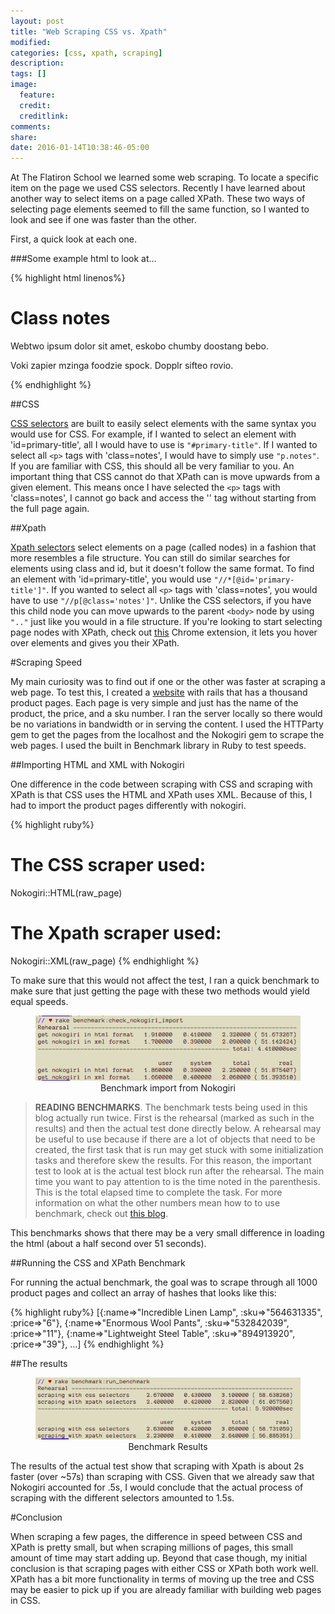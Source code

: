 ```yaml
---
layout: post
title: "Web Scraping CSS vs. Xpath"
modified:
categories: [css, xpath, scraping]
description:
tags: []
image:
  feature:
  credit:
  creditlink:
comments:
share:
date: 2016-01-14T10:38:46-05:00
---
```

At The Flatiron School we learned some web scraping. To locate a specific item on the page we used CSS selectors. Recently I have learned about another way to select items on a page called XPath. These two ways of selecting page elements seemed to fill the same function, so I wanted to look and see if one was faster than the other.

First, a quick look at each one.

###Some example html to look at...

{% highlight html linenos%}
<body>
  <div id='primary-title'>
    <h1>Class notes</h1>
  </div>
  <div class='notes'>
    <p>Webtwo ipsum dolor sit amet, eskobo chumby doostang bebo.</p>
    <p>Voki zapier mzinga foodzie spock. Dopplr sifteo rovio.</p>
  </div>
</body>
{% endhighlight %}

##CSS

[CSS selectors](http://www.w3schools.com/cssref/css_selectors.asp) are built to easily select elements with the same syntax you would use for CSS. For example, if I wanted to select an element with 'id=primary-title', all I would have to use is `"#primary-title"`. If I wanted to select all `<p>` tags with 'class=notes', I would have to simply use `"p.notes"`. If you are familiar with CSS, this should all be very familiar to you. An important thing that CSS cannot do that XPath can is move upwards from a given element. This means once I have selected the `<p>` tags with 'class=notes', I cannot go back and access the '<body>' tag without starting from the full page again.

##Xpath

[Xpath selectors](http://www.w3schools.com/xsl/xpath_syntax.asp) select elements on a page (called nodes) in a fashion that more resembles a file structure. You can still do similar searches for elements using class and id, but it doesn't follow the same format. To find an element with 'id=primary-title', you would use `"//*[@id='primary-title']"`. If you wanted to select all `<p>` tags with 'class=notes', you would have to use `"//p[@class='notes']"`. Unlike the CSS selectors, if you have this child node you can move upwards to the parent `<body>` node by using `".."` just like you would in a file structure. If you're looking to start selecting page nodes with XPath, check out [this](https://chrome.google.com/webstore/detail/xpath-helper/hgimnogjllphhhkhlmebbmlgjoejdpjl) Chrome extension, it lets you hover over elements and gives you their XPath.

#Scraping Speed

My main curiosity was to find out if one or the other was faster at scraping a web page. To test this, I created a [website](https://github.com/aturkewi/site-to-scrape) with rails that has a thousand product pages. Each page is very simple and just has the name of the product, the price, and a sku number. I ran the server locally so there would be no variations in bandwidth or in serving the content. I used the HTTParty gem to get the pages from the localhost and the Nokogiri gem to scrape the web pages. I used the built in Benchmark library in Ruby to test speeds.

##Importing HTML and XML with Nokogiri

One difference in the code between scraping with CSS and scraping with XPath is that CSS uses the HTML and XPath uses XML. Because of this, I had to import the product pages differently with nokogiri.

{% highlight ruby%}
# The CSS scraper used:
Nokogiri::HTML(raw_page)

# The Xpath scraper used:
Nokogiri::XML(raw_page)
{% endhighlight %}

To make sure that this would not affect the test, I ran a quick benchmark to make sure that just getting the page with these two methods would yield equal speeds.

<figure align='center'>
  <img src='/images/2016-01-14-scraping/img-1-nokogiri-import.png' title='Benchmark import from Nokogiri' alt_text=''><br>
  <figcap>Benchmark import from Nokogiri</figcap>
</figure>

>**READING BENCHMARKS**. The benchmark tests being used in this blog actually run twice. First is the rehearsal (marked as such in the results) and then the actual test done directly below. A rehearsal may be useful to use because if there are a lot of objects that need to be created, the first task that is run may get stuck with some initialization tasks and therefore skew the results. For this reason, the important test to look at is the actual test block run after the rehearsal. The main time you want to pay attention to is the time noted in the parenthesis. This is the total elapsed time to complete the task. For more information on what the other numbers mean how to to use benchmark, check out [this blog](https://wordpress2049.wordpress.com/2015/10/21/how-do-i-benchmark-ruby-code/).

This benchmarks shows that there may be a very small difference in loading the html (about a half second over 51 seconds).

##Running the CSS and XPath Benchmark

For running the actual benchmark, the goal was to scrape through all 1000 product pages and collect an array of hashes that looks like this:

{% highlight ruby%}
[{:name=>"Incredible Linen Lamp", :sku=>"564631335", :price=>"6"},  {:name=>"Enormous Wool Pants", :sku=>"532842039", :price=>"11"}, {:name=>"Lightweight Steel Table", :sku=>"894913920", :price=>"39"}, ...]
{% endhighlight %}

##The results

<figure align='center'>
  <img src='/images/2016-01-14-scraping/img-2-benchmark-results.png' title='Benchmark Results' alt_text=''><br>
  <figcap>Benchmark Results</figcap>
</figure>

The results of the actual test show that scraping with Xpath is about 2s faster (over ~57s) than scraping with CSS. Given that we already saw that Nokogiri accounted for .5s, I would conclude that the actual process of scraping with the different selectors amounted to 1.5s.

#Conclusion

When scraping a few pages, the difference in speed between CSS and XPath is pretty small, but when scraping millions of pages, this small amount of time may start adding up. Beyond that case though, my initial conclusion is that scraping pages with either CSS or XPath both work well. XPath has a bit more functionality in terms of moving up the tree and CSS may be easier to pick up if you are already familiar with building web pages in CSS.
